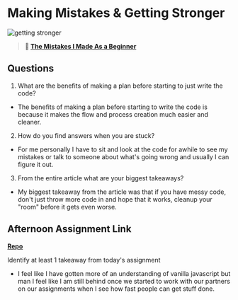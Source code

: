 # Making Mistakes & Getting Stronger

![getting stronger](https://bcw.blob.core.windows.net/public/img/lesson-images/js-bootcamp-logo.jpg)

> **📖 [The Mistakes I Made As a Beginner](https://codeworksacademy.com/fs-student-guide/resources/wk2/06-Coding-Mistakes)**

## Questions

1. What are the benefits of making a plan before starting to just write the code?

- The benefits of making a plan before starting to write the code is because it makes the flow and process creation much easier and cleaner. 

2. How do you find answers when you are stuck?

- For me personally I have to sit and look at the code for awhile to see my mistakes or talk to someone about what's going wrong and usually I can figure it out.

3. From the entire article what are your biggest takeaways?

- My biggest takeaway from the article was that if you have messy code, don't just throw more code in and hope that it works, cleanup your "room" before it gets even worse.

## Afternoon Assignment Link

**[Repo](https://github.com/PKILB/BossMonsterFireside)**

Identify at least 1 takeaway from today's assignment

- I feel like I have gotten more of an understanding of vanilla javascript but man I feel like I am still behind once we started to work with our partners on our assignments when I see how fast people can get stuff done.